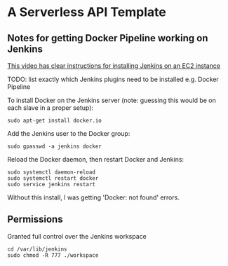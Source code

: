 # A Serverless API Template

## Notes for getting Docker Pipeline working on Jenkins

[This video has clear instructions for installing Jenkins on an EC2 instance](https://www.youtube.com/watch?v=zojMg2c6k3Q&feature=youtu.be&ab_channel=JeffShantz#t=469.719179)

TODO: list exactly which Jenkins plugins need to be installed e.g. Docker Pipeline

To install Docker on the Jenkins server (note: guessing this would be on each slave in a proper setup):

```
sudo apt-get install docker.io
```

Add the Jenkins user to the Docker group:

```
sudo gpasswd -a jenkins docker
```

Reload the Docker daemon, then restart Docker and Jenkins:

```
sudo systemctl daemon-reload
sudo systemctl restart docker
sudo service jenkins restart
```

Without this install, I was getting 'Docker: not found' errors.


## Permissions

Granted full control over the Jenkins workspace

```
cd /var/lib/jenkins
sudo chmod -R 777 ./workspace
```